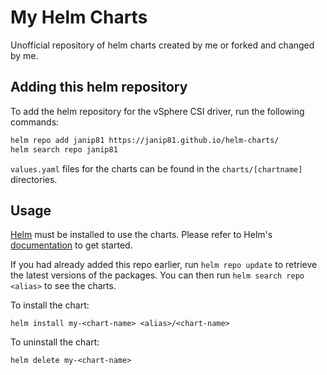 # My Helm Charts

Unofficial repository of helm charts created by me or forked and changed by me.

## Adding this helm repository

To add the helm repository for the vSphere CSI driver, run the following commands:

```bash
helm repo add janip81 https://janip81.github.io/helm-charts/
helm search repo janip81
```

`values.yaml` files for the charts can be found in the `charts/[chartname]` directories.

## Usage

[Helm](https://helm.sh) must be installed to use the charts.  Please refer to
Helm's [documentation](https://helm.sh/docs) to get started.

If you had already added this repo earlier, run `helm repo update` to retrieve
the latest versions of the packages.  You can then run `helm search repo
<alias>` to see the charts.

To install the <chart-name> chart:

    helm install my-<chart-name> <alias>/<chart-name>

To uninstall the chart:

    helm delete my-<chart-name>